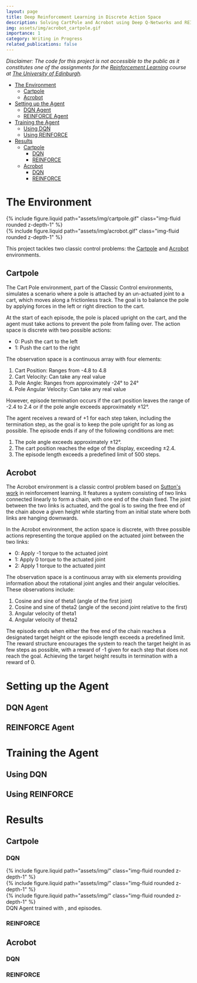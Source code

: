 ```yaml
---
layout: page
title: Deep Reinforcement Learning in Discrete Action Space
description: Solving CartPole and Acrobot using Deep Q-Networks and REINFORCE
img: assets/img/acrobot_cartpole.gif
importance: 1
category: Writing in Progress
related_publications: false
---
```


*Disclaimer: The code for this project is not accessible to the public as it constitutes one of the assignments for the [Reinforcement Learning](https://opencourse.inf.ed.ac.uk/rl) course at [The University of Edinburgh](https://www.ed.ac.uk/).*

- [The Environment](#the-environment)
  - [Cartpole](#cartpole)
  - [Acrobot](#acrobot)
- [Setting up the Agent](#setting-up-the-agent)
  - [DQN Agent](#dqn-agent)
  - [REINFORCE Agent](#reinforce-agent)
- [Training the Agent](#training-the-agent)
  - [Using DQN](#using-dqn)
  - [Using REINFORCE](#using-reinforce)
- [Results](#results)
  - [Cartpole](#cartpole-1)
    - [DQN](#dqn)
    - [REINFORCE](#reinforce)
  - [Acrobot](#acrobot-1)
    - [DQN](#dqn-1)
    - [REINFORCE](#reinforce-1)

# The Environment

<div class="container">
    <div class="row justify-content-center">
        <div class="col">
            {% include figure.liquid path="assets/img/cartpole.gif" class="img-fluid rounded z-depth-1" %}
        </div>
        <div class="col">
            {% include figure.liquid path="assets/img/acrobot.gif" class="img-fluid rounded z-depth-1" %}
        </div>
    </div>
</div>

This project tackles two classic control problems: the [Cartpole](https://gymnasium.farama.org/environments/classic_control/cart_pole/) and [Acrobot](https://gymnasium.farama.org/environments/classic_control/acrobot/) environments.

## Cartpole

The Cart Pole environment, part of the Classic Control environments, simulates a scenario where a pole is attached by an un-actuated joint to a cart, which moves along a frictionless track. The goal is to balance the pole by applying forces in the left or right direction to the cart.

At the start of each episode, the pole is placed upright on the cart, and the agent must take actions to prevent the pole from falling over. The action space is discrete with two possible actions:

- 0: Push the cart to the left
- 1: Push the cart to the right

The observation space is a continuous array with four elements:

1. Cart Position: Ranges from -4.8 to 4.8
2. Cart Velocity: Can take any real value
3. Pole Angle: Ranges from approximately -24° to 24°
4. Pole Angular Velocity: Can take any real value

However, episode termination occurs if the cart position leaves the range of -2.4 to 2.4 or if the pole angle exceeds approximately ±12°.

The agent receives a reward of +1 for each step taken, including the termination step, as the goal is to keep the pole upright for as long as possible. The episode ends if any of the following conditions are met:

1. The pole angle exceeds approximately ±12°.
2. The cart position reaches the edge of the display, exceeding ±2.4.
3. The episode length exceeds a predefined limit of 500 steps.

## Acrobot

The Acrobot environment is a classic control problem based on [Sutton's work](https://papers.nips.cc/paper/1995/hash/8f1d43620bc6bb580df6e80b0dc05c48-Abstract.html) in reinforcement learning. It features a system consisting of two links connected linearly to form a chain, with one end of the chain fixed. The joint between the two links is actuated, and the goal is to swing the free end of the chain above a given height while starting from an initial state where both links are hanging downwards.

In the Acrobot environment, the action space is discrete, with three possible actions representing the torque applied on the actuated joint between the two links:

- 0: Apply -1 torque to the actuated joint
- 1: Apply 0 torque to the actuated joint
- 2: Apply 1 torque to the actuated joint

The observation space is a continuous array with six elements providing information about the rotational joint angles and their angular velocities. These observations include:

1. Cosine and sine of theta1 (angle of the first joint)
2. Cosine and sine of theta2 (angle of the second joint relative to the first)
3. Angular velocity of theta1
4. Angular velocity of theta2

The episode ends when either the free end of the chain reaches a designated target height or the episode length exceeds a predefined limit. The reward structure encourages the system to reach the target height in as few steps as possible, with a reward of -1 given for each step that does not reach the goal. Achieving the target height results in termination with a reward of 0.

# Setting up the Agent

## DQN Agent

## REINFORCE Agent

# Training the Agent

## Using DQN

## Using REINFORCE

# Results

## Cartpole

### DQN

<div class="container">
    <div class="row justify-content-center">
        <div class="col">
            {% include figure.liquid path="assets/img/" class="img-fluid rounded z-depth-1" %}
        </div>
        <div class="col">
            {% include figure.liquid path="assets/img/" class="img-fluid rounded z-depth-1" %}
        </div>
        <div class="col">
            {% include figure.liquid path="assets/img/" class="img-fluid rounded z-depth-1" %}
        </div>
    </div>
    <div class="caption">
        DQN Agent trained with ,  and  episodes.
    </div>
</div>

### REINFORCE

## Acrobot

### DQN

### REINFORCE
